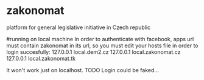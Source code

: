 zakonomat
=========

platform for general legislative initiative in Czech republic

#running on local machine
In order to authenticate with facebook, apps url must contain zakonomat in its url, so you must edit your hosts file in order to login succesfully:
127.0.0.1	local.dem2.cz
127.0.0.1	local.zakonomat.cz
127.0.0.1	local.zakonomat.tk

It won't work just on localhost. TODO Login could be faked...

